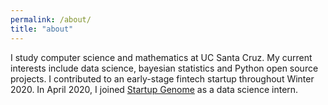```yaml
---
permalink: /about/
title: "about"
---
```


I study computer science and mathematics at UC Santa Cruz. My current interests include data science, bayesian statistics and Python open source projects.
I contributed to an early-stage fintech startup throughout Winter 2020. In April 2020, I joined [Startup Genome](https://startupgenome.com/) as a data science intern.

